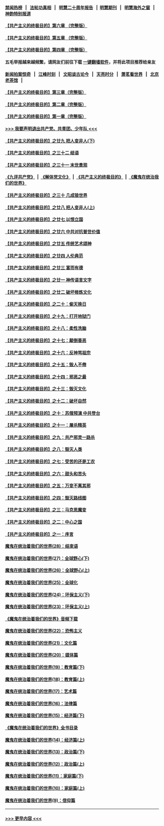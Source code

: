 #### [禁闻热榜](热点新闻.md?=0)  &nbsp;&nbsp;|&nbsp;&nbsp; [法轮功真相](https://github.com/gfw-breaker/truth/blob/master/README.md?=0) &nbsp;&nbsp;|&nbsp;&nbsp; [明慧二十周年报告](https://github.com/gfw-breaker/mh-reports/blob/master/README.md?=0) &nbsp;&nbsp;|&nbsp;&nbsp;[明慧期刊](https://github.com/gfw-breaker/mh-qikan) &nbsp;&nbsp;|&nbsp;&nbsp; [明慧海外之窗](https://github.com/gfw-breaker/mh-news/blob/master/README.md?=0) &nbsp;&nbsp;|&nbsp;&nbsp; [神韵特别报道](https://github.com/gfw-breaker/mh-news/blob/master/shenyun.md?=0)
#### [【共产主义的终极目的】第六章 （完整版）](../pages/nsc422/n11428913.md?t=02291431) 
#### [【共产主义的终极目的】第五章 （完整版）](../pages/nsc422/n11428912.md?t=02291431) 
#### [【共产主义的终极目的】第四章 （完整版）](../pages/nsc422/n11428907.md?t=02291431) 
#### 五毛举报越来越频繁，请网友们前往下载 [一键翻墙软件](https://github.com/gfw-breaker/ssr-accounts)，并将此项目推荐给亲友
#### [新闻拍案惊奇](https://github.com/gfw-breaker/banned-news/blob/master/pages/link4.md) &nbsp;&nbsp;|&nbsp;&nbsp; [江峰时刻](https://github.com/gfw-breaker/banned-news/blob/master/pages/link4.md) &nbsp;&nbsp;|&nbsp;&nbsp; [文昭谈古论今](https://github.com/gfw-breaker/banned-news/blob/master/pages/link4.md) &nbsp;&nbsp;|&nbsp;&nbsp; [天亮时分](https://github.com/gfw-breaker/banned-news/blob/master/pages/link4.md) &nbsp;&nbsp;|&nbsp;&nbsp; [萧茗看世界](https://github.com/gfw-breaker/banned-news/blob/master/pages/link4.md) &nbsp;&nbsp;|&nbsp;&nbsp; [北京老茶馆](https://github.com/gfw-breaker/banned-news/blob/master/pages/link4.md) &nbsp;&nbsp;|&nbsp;&nbsp; 
#### [【共产主义的终极目的】第三章（完整版）](../pages/nsc422/n11428848.md?t=02291431) 
#### [【共产主义的终极目的】第二章（完整版）](../pages/nsc422/n11428831.md?t=02291431) 
#### [【共产主义的终极目的】第一章（完整版）](../pages/nsc422/n11417651.md?t=02291431) 
#### [>>> 我要声明退出共产党、共青团、少年队 <<<](https://github.com/begood0513/goodnews/blob/master/quit/letter.md) 
#### [【共产主义的终极目的】之廿九 把人变非人(下)](../pages/nsc422/n11344140.md?t=02291431) 
#### [【共产主义的终极目的】之三十二 结语](../pages/nsc422/n11360535.md?t=02291431) 
#### [【共产主义的终极目的】之三十一 末世景观](../pages/nsc422/n11351129.md?t=02291431) 
#### [《九评共产党》](https://github.com/begood0513/9ping.md/blob/master/README.md) &nbsp;|&nbsp; [《解体党文化》](../../../../jtdwh.md/blob/master/README.md)  &nbsp;|&nbsp; [《共产主义的终极目的》](../../../../gczydzjmd.md/blob/master/README.md) &nbsp;|&nbsp; [《魔鬼在统治我们的世界》](../../../../mgztzwmdsj.md/blob/master/README.md) 
#### [【共产主义的终极目的】之三十 几成狼世界](../pages/nsc422/n11348280.md?t=02291431) 
#### [【共产主义的终极目的】之廿八 把人变非人(上)](../pages/nsc422/n11340492.md?t=02291431) 
#### [【共产主义的终极目的】之廿七 以恨立国](../pages/nsc422/n11336944.md?t=02291431) 
#### [【共产主义的终极目的】之廿六 中共对抗普世价值](../pages/nsc422/n11324785.md?t=02291431) 
#### [【共产主义的终极目的】之廿五 传统艺术颂神](../pages/nsc422/n11296396.md?t=02291431) 
#### [【共产主义的终极目的】之廿四 人伦典范](../pages/nsc422/n11296397.md?t=02291431) 
#### [【共产主义的终极目的】之廿三 富而有德](../pages/nsc422/n11283598.md?t=02291431) 
#### [【共产主义的终极目的】之廿一 神传语言文字](../pages/nsc422/n11263265.md?t=02291431) 
#### [【共产主义的终极目的】之廿二 破坏修炼文化](../pages/nsc422/n11245728.md?t=02291431) 
#### [【共产主义的终极目的】之二十：偷天换日](../pages/nsc422/n11238846.md?t=02291431) 
#### [【共产主义的终极目的】之十九：打开地狱门](../pages/nsc422/n11206376.md?t=02291431) 
#### [【共产主义的终极目的】之十八：柔性洗脑](../pages/nsc422/n11199994.md?t=02291431) 
#### [【共产主义的终极目的】之十七：颠倒善恶](../pages/nsc422/n11179782.md?t=02291431) 
#### [【共产主义的终极目的】之十六：反神骂祖宗](../pages/nsc422/n11166798.md?t=02291431) 
#### [【共产主义的终极目的】之十五：毁人不倦](../pages/nsc422/n11166792.md?t=02291431) 
#### [【共产主义的终极目的】之十四：邪恶之最](../pages/nsc422/n11150249.md?t=02291431) 
#### [【共产主义的终极目的】之十三：毁灭文化](../pages/nsc422/n11135227.md?t=02291431) 
#### [【共产主义的终极目的】之十二：破坏自然](../pages/nsc422/n11135214.md?t=02291431) 
#### [【共产主义的终极目的】之十：苏俄预演 中共登台](../pages/nsc422/n11118424.md?t=02291431) 
#### [【共产主义的终极目的】之十一：屠杀精英](../pages/nsc422/n11118442.md?t=02291431) 
#### [【共产主义的终极目的】之九：共产邪灵一路杀](../pages/nsc422/n11114139.md?t=02291431) 
#### [【共产主义的终极目的】之八：毁灭人类](../pages/nsc422/n11108503.md?t=02291431) 
#### [【共产主义的终极目的】之七：受苦的还是工农](../pages/nsc422/n11101809.md?t=02291431) 
#### [【共产主义的终极目的】之六：甜头和苦头](../pages/nsc422/n11096971.md?t=02291431) 
#### [【共产主义的终极目的】之五：万变不离其邪](../pages/nsc422/n11091285.md?t=02291431) 
#### [【共产主义的终极目的】之四：毁灭路线图](../pages/nsc422/n11086284.md?t=02291431) 
#### [【共产主义的终极目的】之三：马克思魔变](../pages/nsc422/n11061941.md?t=02291431) 
#### [【共产主义的终极目的】之二：中心之国](../pages/nsc422/n11047728.md?t=02291431) 
#### [【共产主义的终极目的】之一：序言](../pages/nsc422/n11086077.md?t=02291431) 
#### [魔鬼在统治着我们的世界(28)：结束语](../pages/nsc422/n10936246.md?t=02291431) 
#### [魔鬼在统治着我们的世界(27)：全球野心(下)](../pages/nsc422/n10928319.md?t=02291431) 
#### [魔鬼在统治着我们的世界(26)：全球野心(上)](../pages/nsc422/n10900318.md?t=02291431) 
#### [魔鬼在统治着我们的世界(25)：全球化](../pages/nsc422/n10788205.md?t=02291431) 
#### [魔鬼在统治着我们的世界(24)：环保主义(下)](../pages/nsc422/n10695307.md?t=02291431) 
#### [魔鬼在统治着我们的世界(23)：环保主义(上)](../pages/nsc422/n10688613.md?t=02291431) 
#### [《魔鬼在统治着我们的世界》音频下载](../pages/nsc422/n10635553.md?t=02291431) 
#### [魔鬼在统治着我们的世界(22)：恐怖主义](../pages/nsc422/n10614727.md?t=02291431) 
#### [魔鬼在统治着我们的世界(21)：文化篇](../pages/nsc422/n10597706.md?t=02291431) 
#### [魔鬼在统治着我们的世界(20)：媒体篇](../pages/nsc422/n10586579.md?t=02291431) 
#### [魔鬼在统治着我们的世界(19)：教育篇(下)](../pages/nsc422/n10564808.md?t=02291431) 
#### [魔鬼在统治着我们的世界(18)：教育篇(上)](../pages/nsc422/n10526970.md?t=02291431) 
#### [魔鬼在统治着我们的世界(17)：艺术篇](../pages/nsc422/n10499093.md?t=02291431) 
#### [魔鬼在统治着我们的世界(16)：法律篇](../pages/nsc422/n10485969.md?t=02291431) 
#### [魔鬼在统治着我们的世界(15)：经济篇(下)](../pages/nsc422/n10469975.md?t=02291431) 
#### [《魔鬼在统治着我们的世界》全书目录](../pages/nsc422/n10464261.md?t=02291431) 
#### [魔鬼在统治着我们的世界(14)：经济篇(上)](../pages/nsc422/n10457370.md?t=02291431) 
#### [魔鬼在统治着我们的世界(13)：政治篇(下)](../pages/nsc422/n10448270.md?t=02291431) 
#### [魔鬼在统治着我们的世界(12)：政治篇(上)](../pages/nsc422/n10444576.md?t=02291431) 
#### [魔鬼在统治着我们的世界(11)：家庭篇(下)](../pages/nsc422/n10440961.md?t=02291431) 
#### [魔鬼在统治着我们的世界(10)：家庭篇(上)](../pages/nsc422/n10435448.md?t=02291431) 
#### [魔鬼在统治着我们的世界(9)：信仰篇](../pages/nsc422/n10432159.md?t=02291431) 

----
#### [ >>> 更早内容 <<< ](../indexes/nsc422-earlier.md)
